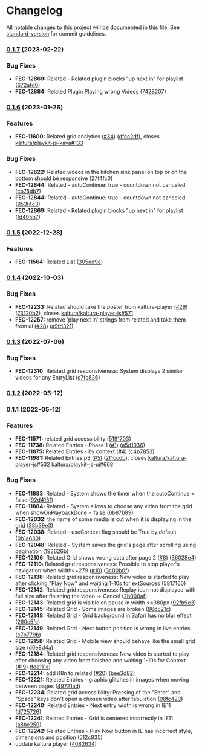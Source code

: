 # Changelog

All notable changes to this project will be documented in this file. See [standard-version](https://github.com/conventional-changelog/standard-version) for commit guidelines.

### [0.1.7](https://github.com/kaltura/playkit-js-related/compare/v0.1.6...v0.1.7) (2023-02-22)


### Bug Fixes

* **FEC-12869:** Related - Related plugin blocks "up next in" for playlist ([672afd0](https://github.com/kaltura/playkit-js-related/commit/672afd0b6a664c70ef4b0021eaf43e76085278f4))
* **FEC-12884:** Related Plugin Playing wrong Videos  ([7428207](https://github.com/kaltura/playkit-js-related/commit/7428207bcb55be74902360aa24df530aee8d1f30))

### [0.1.6](https://github.com/kaltura/playkit-js-related/compare/v0.1.5...v0.1.6) (2023-01-26)


### Features

* **FEC-11600:** Related grid analytics ([#34](https://github.com/kaltura/playkit-js-related/issues/34)) ([dfcc2df](https://github.com/kaltura/playkit-js-related/commit/dfcc2dff67be8e071553b1f5624ad75e155f206c)), closes [kaltura/playkit-js-kava#133](https://github.com/kaltura/playkit-js-kava/issues/133)


### Bug Fixes

* **FEC-12822:** Related videos in the kitchen sink panel on top or on the bottom should be responsive ([27f4fc0](https://github.com/kaltura/playkit-js-related/commit/27f4fc07213181b0e87184c3cd2de9c13833aa86))
* **FEC-12844:** Related - autoContinue: true - countdown not canceled ([cb75db7](https://github.com/kaltura/playkit-js-related/commit/cb75db7356d56ceecfbfa413e99758b3dc3c2072))
* **FEC-12844:** Related - autoContinue: true - countdown not canceled ([953f4c3](https://github.com/kaltura/playkit-js-related/commit/953f4c333fa12bb3d2350f27b2e165a3ebc7bdf7))
* **FEC-12869:** Related - Related plugin blocks "up next in" for playlist ([fd405b7](https://github.com/kaltura/playkit-js-related/commit/fd405b71612661a067b5aaf8c0302cc7fed3487f))

### [0.1.5](https://github.com/kaltura/playkit-js-related/compare/v0.1.4...v0.1.5) (2022-12-28)


### Features

* **FEC-11564:** Related List ([305ed9e](https://github.com/kaltura/playkit-js-related/commit/305ed9e795c0603c7c51edeeb991aeca47905aa1))

### [0.1.4](https://github.com/kaltura/playkit-js-related/compare/v0.1.3...v0.1.4) (2022-10-03)


### Bug Fixes

* **FEC-12233:** Related should take the poster from kaltura-player  ([#29](https://github.com/kaltura/playkit-js-related/issues/29)) ([73120b2](https://github.com/kaltura/playkit-js-related/commit/73120b27f4fd71960fba5f14c74eccdd1c7107c7)), closes [kaltura/kaltura-player-js#571](https://github.com/kaltura/kaltura-player-js/issues/571)
* **FEC-12257:** remove 'play next in' strings from related and take them from ui ([#28](https://github.com/kaltura/playkit-js-related/issues/28)) ([a9fd321](https://github.com/kaltura/playkit-js-related/commit/a9fd321ffe100ae7d616619b3a4c9182d6bdd579))

### [0.1.3](https://github.com/kaltura/playkit-js-related/compare/v0.1.2...v0.1.3) (2022-07-06)


### Bug Fixes

* **FEC-12310:** Related grid responsiveness: System displays 2 similar videos for any EntryList ([c7fc826](https://github.com/kaltura/playkit-js-related/commit/c7fc82623dc47289eae202782f3d8a1f86f09b9e))

### [0.1.2](https://github.com/kaltura/playkit-js-related/compare/v0.1.1...v0.1.2) (2022-05-12)

### 0.1.1 (2022-05-12)


### Features

* **FEC-11571:** related grid accessibility ([5191703](https://github.com/kaltura/playkit-js-related/commit/51917039677c0892dceaf47230efc5530599ba0f))
* **FEC-11738:** Related Entries - Phase 1 ([#1](https://github.com/kaltura/playkit-js-related/issues/1)) ([a5d1936](https://github.com/kaltura/playkit-js-related/commit/a5d19369e771eb24bd681f3aae8c262b2238b18c))
* **FEC-11875:** Related Entries - by context ([#4](https://github.com/kaltura/playkit-js-related/issues/4)) ([c4b7853](https://github.com/kaltura/playkit-js-related/commit/c4b78533afb89c3de388b0afa0f4509b95631fae))
* **FEC-11981:** Related Entries p3 ([#5](https://github.com/kaltura/playkit-js-related/issues/5)) ([2f1ccdb](https://github.com/kaltura/playkit-js-related/commit/2f1ccdb2a38b8ab08b4457354807a0d6d0dce4f7)), closes [kaltura/kaltura-player-js#532](https://github.com/kaltura/kaltura-player-js/issues/532) [kaltura/playkit-js-ui#668](https://github.com/kaltura/playkit-js-ui/issues/668)


### Bug Fixes

* **FEC-11883:** Related - System shows the timer when the autoContinue = false  ([92d413f](https://github.com/kaltura/playkit-js-related/commit/92d413fa84d921ccacc455b65d6342447dcf3073))
* **FEC-11884:** Related - System allows to choose any video from the grid when showOnPlaybackDone = false ([6b87b89](https://github.com/kaltura/playkit-js-related/commit/6b87b891717b9963abb8eb0a801163e650f71b86))
* **FEC-12032:** the name of some media is cut when it is displaying in the grid ([38b39e3](https://github.com/kaltura/playkit-js-related/commit/38b39e31d7c6c4163e51e1806a2a4c25d6816846))
* **FEC-12038:** Related - useContext flag should be True by default ([0b1a630](https://github.com/kaltura/playkit-js-related/commit/0b1a6309edeccacdd31288b878604aa18f57fef8))
* **FEC-12048:** Related - System saves the grid's page after scrolling using pagination ([193626b](https://github.com/kaltura/playkit-js-related/commit/193626b8c31b05f0b7267a437c141c9e6ec3ec1b))
* **FEC-12106:** Related Grid shows wrong data after page 2 ([#8](https://github.com/kaltura/playkit-js-related/issues/8)) ([36028e4](https://github.com/kaltura/playkit-js-related/commit/36028e44f17c4480076e0bda488fa14b0493796f))
* **FEC-12119:** Related grid responsiveness: Possible to stop player's navigation when width<=279 ([#10](https://github.com/kaltura/playkit-js-related/issues/10)) ([3c00b0f](https://github.com/kaltura/playkit-js-related/commit/3c00b0f71ee301232eb2410d4b24bc3054594b33))
* **FEC-12138:** Related grid responsiveness: New video is started to play after clicking "Play Now" and waiting 1-10s for extSources ([5817160](https://github.com/kaltura/playkit-js-related/commit/5817160a6f932bc2537eaa14689cf0a59e932155))
* **FEC-12142:** Related grid responsiveness: Replay icon not displayed with full size after finishing the video -> Cancel ([2b000af](https://github.com/kaltura/playkit-js-related/commit/2b000afd261a54d9e30c8eeebd75f17695eedfc6))
* **FEC-12143:** Related grid is visible on pause in width <=380px ([92fb9e3](https://github.com/kaltura/playkit-js-related/commit/92fb9e3f9981bf95f6f61ad9952d429a124e208b))
* **FEC-12145:** Related Grid - Some images are broken ([86d521c](https://github.com/kaltura/playkit-js-related/commit/86d521c2b6c7beff38e43419da0c9fd9f7dc9d4d))
* **FEC-12148:** Related Grid - Grid background in Safari has no blur effect ([260e5fc](https://github.com/kaltura/playkit-js-related/commit/260e5fc549d4eed1df23456a9cb99c9a9c75f6d3))
* **FEC-12149:** Related Grid - Next button position is wrong in live entries  ([e7b779b](https://github.com/kaltura/playkit-js-related/commit/e7b779be286da13c146a065e62aec9b93cdc6cc7))
* **FEC-12158:** Related Grid - Mobile view should behave like the small grid size ([d0e8d4a](https://github.com/kaltura/playkit-js-related/commit/d0e8d4a9e9fd2e603961b58fee91e9e603b37acc))
* **FEC-12184:** Related grid responsiveness: New video is started to play after choosing any video from finished and waiting 1-10s for Context ([#19](https://github.com/kaltura/playkit-js-related/issues/19)) ([fde111a](https://github.com/kaltura/playkit-js-related/commit/fde111a8d41258b8534843614c7bea8f844c906c))
* **FEC-12214:** add i18n to related ([#20](https://github.com/kaltura/playkit-js-related/issues/20)) ([bee3d82](https://github.com/kaltura/playkit-js-related/commit/bee3d827af73fc7bccc700aae21976ff5b5cc6f1))
* **FEC-12221:** Related Entries - graphic glitches in images when moving between pages ([49721ad](https://github.com/kaltura/playkit-js-related/commit/49721adaac8e1e8c60e322c66ab792835927d0ad))
* **FEC-12234:** Related grid accessibility: Pressing of the "Enter" and "Space" keys don't open a chosen video after tabulation ([08fc420](https://github.com/kaltura/playkit-js-related/commit/08fc420609192011136fa4ca104bebf7c03ce890))
* **FEC-12240:** Related Entries - Next entry width is wrong in IE11 ([d725726](https://github.com/kaltura/playkit-js-related/commit/d7257265fe5f005b4ce398074307e81e4ff23e5b))
* **FEC-12241:** Related Entries - Grid is centered incorrectly in IE11  ([a8be259](https://github.com/kaltura/playkit-js-related/commit/a8be2598396ff1971aef77379cfae5d799e07fdc))
* **FEC-12242:** Related Entries - Play Now button in IE has incorrect style, dimensions and position ([512c835](https://github.com/kaltura/playkit-js-related/commit/512c8358a5e2f684d619ded82387dcebc207ce5d))
* update kaltura player ([4082634](https://github.com/kaltura/playkit-js-related/commit/408263448cd65ede082ab889f1b035e2b8aac1b8))
